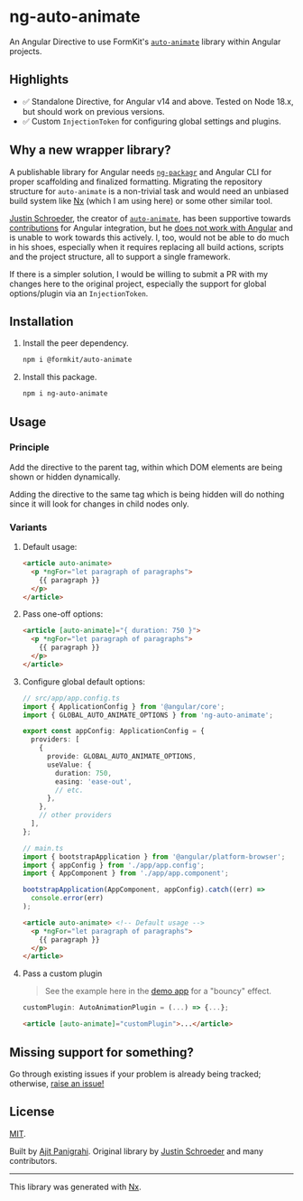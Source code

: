 # ng-auto-animate

An Angular Directive to use FormKit's [`auto-animate`](https://auto-animate.formkit.com) library within Angular projects.

## Highlights

- ✅ Standalone Directive, for Angular v14 and above. Tested on Node 18.x, but should work on previous versions.
- ✅ Custom `InjectionToken` for configuring global settings and plugins.

## Why a new wrapper library?

A publishable library for Angular needs [`ng-packagr`](https://github.com/ng-packagr/ng-packagr) and Angular CLI for proper scaffolding and finalized formatting. Migrating the repository structure for `auto-animate` is a non-trivial task and would need an unbiased build system like [Nx](https://nx.dev) (which I am using here) or some other similar tool.

[Justin Schroeder](https://github.com/justin-schroeder), the creator of [`auto-animate`](https://auto-animate.formkit.com), has been supportive towards [contributions](https://github.com/formkit/auto-animate/pull/38) for Angular integration, but he [does not work with Angular](https://github.com/formkit/auto-animate/issues/72#issuecomment-1222732238) and is unable to work towards this actively. I, too, would not be able to do much in his shoes, especially when it requires replacing all build actions, scripts and the project structure, all to support a single framework.

If there is a simpler solution, I would be willing to submit a PR with my changes here to the original project, especially the support for global options/plugin via an `InjectionToken`.

## Installation

1. Install the peer dependency.

    ```bash
    npm i @formkit/auto-animate
    ```

1. Install this package.

    ```bash
    npm i ng-auto-animate
    ```

## Usage

### Principle

Add the directive to the parent tag, within which DOM elements are being shown or hidden dynamically.

Adding the directive to the same tag which is being hidden will do nothing since it will look for changes in child nodes only.

### Variants

1. Default usage:

    ```html
    <article auto-animate>
      <p *ngFor="let paragraph of paragraphs">
        {{ paragraph }}
      </p>
    </article>
    ```

1. Pass one-off options:

    ```html
    <article [auto-animate]="{ duration: 750 }">
      <p *ngFor="let paragraph of paragraphs">
        {{ paragraph }}
      </p>
    </article>
    ```

1. Configure global default options:

    ```ts
    // src/app/app.config.ts
    import { ApplicationConfig } from '@angular/core';
    import { GLOBAL_AUTO_ANIMATE_OPTIONS } from 'ng-auto-animate';

    export const appConfig: ApplicationConfig = {
      providers: [
        {
          provide: GLOBAL_AUTO_ANIMATE_OPTIONS,
          useValue: {
            duration: 750,
            easing: 'ease-out',
            // etc.
          },
        },
        // other providers
      ],
    };

    // main.ts
    import { bootstrapApplication } from '@angular/platform-browser';
    import { appConfig } from './app/app.config';
    import { AppComponent } from './app/app.component';

    bootstrapApplication(AppComponent, appConfig).catch((err) =>
      console.error(err)
    );
    ```

    ```html
    <article auto-animate> <!-- Default usage -->
      <p *ngFor="let paragraph of paragraphs">
        {{ paragraph }}
      </p>
    </article>
    ```

1. Pass a custom plugin
    > See the example here in the [demo app](https://github.com/ajitzero/ng-auto-animate/blob/0f305d97a9a30ab715b1c41304572519f0d27894/apps/demo/src/app/app.component.ts#L68) for a "bouncy" effect.

    ```ts
    customPlugin: AutoAnimationPlugin = (...) => {...};
    ```

    ```html
    <article [auto-animate]="customPlugin">...</article>
    ```

## Missing support for something?

Go through existing issues if your problem is already being tracked; otherwise, [raise an issue!](https://github.com/ajitzero/ng-auto-animate/issues/new/choose)

## License

[MIT](https://github.com/ajitzero/ng-auto-animate/blob/main/LICENSE).

Built by [Ajit Panigrahi](https://github.com/ajitzero). Original library by [Justin Schroeder](https://github.com/justin-schroeder) and many contributors.

---

This library was generated with [Nx](https://nx.dev).
